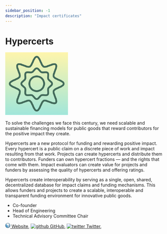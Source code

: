 ```yaml
---
sidebar_position: -1
description: "Impact certificates"
---
```


# Hypercerts

![hypercerts](/img/projects/hypercerts.png)

To solve the challenges we face this century, we need scalable and sustainable financing models for public goods that reward contributors for the positive impact they create.

Hypercerts are a new protocol for funding and rewarding positive impact. Every hypercert is a public claim on a discrete piece of work and impact resulting from that work. Projects can create hypercerts and distribute them to contributors. Funders can own hypercert fractions — and the rights that come with them. Impact evaluators can create value for projects and funders by assessing the quality of hypercerts and offering ratings.

Hypercerts create interoperability by serving as a single, open, shared, decentralized database for impact claims and funding mechanisms. This allows funders and projects to create a scalable, interoperable and transparent funding environment for innovative public goods.

- Co-founder
- Head of Engineering
- Technical Advisory Committee Chair

[![www](/img/ico/website.png) Website](https://hypercerts.org/),
[![github](/img/ico/github.ico) GitHub](https://github.com/hypercerts-org),
[![twitter](/img/ico/twitter.ico) Twitter](https://twitter.com/hypercerts),